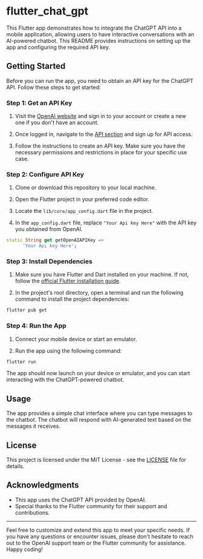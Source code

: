 # flutter_chat_gpt 

This Flutter app demonstrates how to integrate the ChatGPT API into a mobile application, allowing users to have interactive conversations with an AI-powered chatbot. This README provides instructions on setting up the app and configuring the required API key.

## Getting Started

Before you can run the app, you need to obtain an API key for the ChatGPT API. Follow these steps to get started:

### Step 1: Get an API Key

1. Visit the [OpenAI website](https://www.openai.com) and sign in to your account or create a new one if you don't have an account.

2. Once logged in, navigate to the [API section](https://platform.openai.com/signup) and sign up for API access.

3. Follow the instructions to create an API key. Make sure you have the necessary permissions and restrictions in place for your specific use case.

### Step 2: Configure API Key

1. Clone or download this repository to your local machine.

2. Open the Flutter project in your preferred code editor.

3. Locate the `lib/core/app_config.dart` file in the project.

4. In the `app_config.dart` file, replace `"Your Api key Here"` with the API key you obtained from OpenAI.

```dart
static String get getOpenAIAPIKey =>
      'Your Api key Here';
```

### Step 3: Install Dependencies

1. Make sure you have Flutter and Dart installed on your machine. If not, follow the [official Flutter installation guide](https://flutter.dev/docs/get-started/install).

2. In the project's root directory, open a terminal and run the following command to install the project dependencies:

```bash
flutter pub get
```

### Step 4: Run the App

1. Connect your mobile device or start an emulator.

2. Run the app using the following command:

```bash
flutter run
```

The app should now launch on your device or emulator, and you can start interacting with the ChatGPT-powered chatbot.

## Usage

The app provides a simple chat interface where you can type messages to the chatbot. The chatbot will respond with AI-generated text based on the messages it receives.

## License

This project is licensed under the MIT License - see the [LICENSE](LICENSE) file for details.

## Acknowledgments

- This app uses the ChatGPT API provided by OpenAI.
- Special thanks to the Flutter community for their support and contributions.

---

Feel free to customize and extend this app to meet your specific needs. If you have any questions or encounter issues, please don't hesitate to reach out to the OpenAI support team or the Flutter community for assistance. Happy coding!
